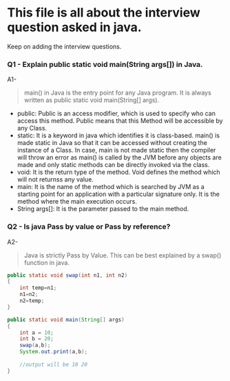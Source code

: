 # This file is all about the interview question asked in java.
Keep on adding the interview questions.


### Q1 - Explain public static void main(String args[]) in Java.
A1- 
> main() in Java is the entry point for any Java program. It is always written as public static void main(String[] args).
  * public: Public is an access modifier, which is used to specify who can access this method. Public means that this Method will be accessible by any Class.
  * static: It is a keyword in java which identifies it is class-based. main() is made static in Java so that it can be accessed without creating the instance of a Class. In case, main is not made static then the compiler will throw an error as main() is called by the JVM before any objects are made and only static methods can be directly invoked via the class. 
  * void: It is the return type of the method. Void defines the method which will not returnss any value.
  * main: It is the name of the method which is searched by JVM as a starting point for an application with a particular signature only. It is the method where the main execution occurs.
  * String args[]: It is the parameter passed to the main method.
  
  ### Q2 - Is java Pass by value or Pass by reference?
A2- 
> Java is strictly Pass by Value. This can be best explained by a swap() function in java.
```java
public static void swap(int n1, int n2)
{
    int temp=n1;
    n1=n2;
    n2=temp;
}

public static void main(String[] args)
{
    int a = 10;
    int b = 20;
    swap(a,b);
    System.out.print(a,b);
    
    //output will be 10 20
}
```
